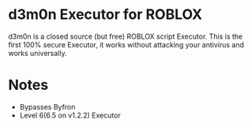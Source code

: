 
# d3m0n Executor for ROBLOX

d3m0n is a closed source (but free) ROBLOX script Executor. This is the first 100% secure Executor, it works without attacking your antivirus and works universally.


# Notes
- Bypasses Byfron
- Level 6(6.5 on v1.2.2) Executor

